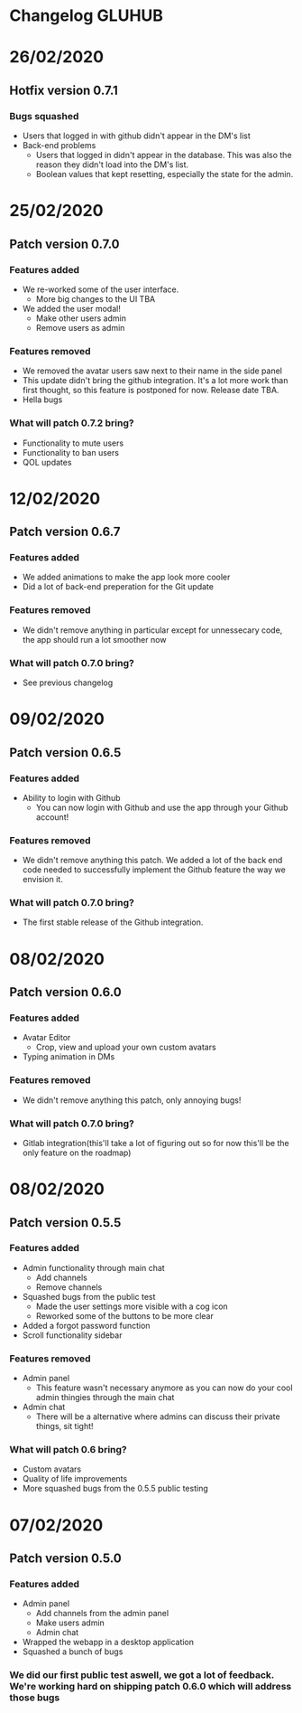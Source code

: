 # Changelog GLUHUB

# 26/02/2020
## Hotfix version 0.7.1
### Bugs squashed
- Users that logged in with github didn't appear in the DM's list
- Back-end problems
    - Users that logged in didn't appear in the database. This was also the reason they didn't load into the DM's list.
    - Boolean values that kept resetting, especially the state for the admin.


# 25/02/2020
## Patch version 0.7.0
### Features added
- We re-worked some of the user interface.
    - More big changes to the UI TBA
- We added the user modal! 
    - Make other users admin
    - Remove users as admin
### Features removed
- We removed the avatar users saw next to their name in the side panel
- This update didn't bring the github integration. It's a lot more work than first thought, so this feature is postponed for now. Release date TBA.
- Hella bugs
### What will patch 0.7.2 bring?
- Functionality to mute users
- Functionality to ban users
- QOL updates


# 12/02/2020
## Patch version 0.6.7
### Features added
- We added animations to make the app look more cooler
- Did a lot of back-end preperation for the Git update

### Features removed
- We didn't remove anything in particular except for unnessecary code, the app should run a lot smoother now
### What will patch 0.7.0 bring?
- See previous changelog


# 09/02/2020
## Patch version 0.6.5
### Features added
- Ability to login with Github
    - You can now login with Github and use the app through your Github account!
### Features removed
- We didn't remove anything this patch. We added a lot of the back end code needed to successfully implement the Github feature the way we envision it.
### What will patch 0.7.0 bring?
- The first stable release of the Github integration.

# 08/02/2020
## Patch version 0.6.0
### Features added
- Avatar Editor
    - Crop, view and upload your own custom avatars
- Typing animation in DMs

### Features removed
- We didn't remove anything this patch, only annoying bugs!

### What will patch 0.7.0 bring?
- Gitlab integration(this'll take a lot of figuring out so for now this'll be the only feature on the roadmap)

# 08/02/2020

## Patch version 0.5.5
### Features added
- Admin functionality through main chat
    - Add channels
    - Remove channels
- Squashed bugs from the public test
    - Made the user settings more visible with a cog icon
    - Reworked some of the buttons to be more clear
- Added a forgot password function
- Scroll functionality sidebar
### Features removed
- Admin panel
    - This feature wasn't necessary anymore as you can now do your cool admin thingies through the main chat
- Admin chat
    - There will be a alternative where admins can discuss their private things, sit tight!

### What will patch 0.6 bring?
- Custom avatars
- Quality of life improvements
- More squashed bugs from the 0.5.5 public testing


# 07/02/2020

## Patch version 0.5.0
### Features added
- Admin panel
    - Add channels from the admin panel
    - Make users admin
    - Admin chat
- Wrapped the webapp in a desktop application
- Squashed a bunch of bugs

### We did our first public test aswell, we got a lot of feedback. We're working hard on shipping patch 0.6.0 which will address those bugs




